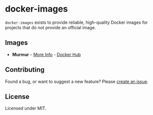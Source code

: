 # docker-images

`docker-images` exists to provide reliable, high-quality Docker images for
projects that do not provide an official image.

## Images

- **Murmur** - [More Info][murmur-img] - [Docker Hub][murmur-hub]

## Contributing

Found a bug, or want to suggest a new feature? Please [create an issue][core-issues].

## License

Licensed under MIT.

[core-issues]: https://github.com/sudoforge/docker-images/issues
[murmur-img]: https://github.com/sudoforge/docker-images/tree/master/murmur
[murmur-hub]: https://hub.docker.com/r/sudoforge/murmur
